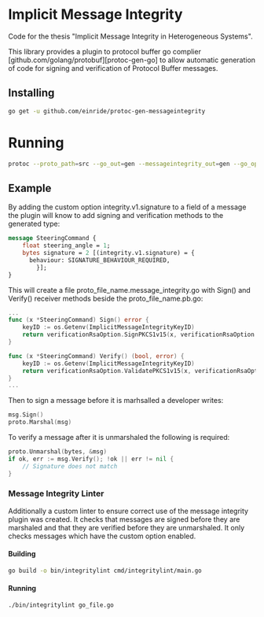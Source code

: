# Implicit Message Integrity 

Code for the thesis "Implicit Message Integrity in Heterogeneous Systems".

This library provides a plugin to protocol buffer go complier [github.com/golang/protobuf][protoc-gen-go] to allow automatic generation of code for signing and verification of Protocol Buffer messages.


## Installing

```bash
go get -u github.com/einride/protoc-gen-messageintegrity
```

# Running
``` bash
protoc --proto_path=src --go_out=gen --messageintegrity_out=gen --go_opt=paths=source_relative src/example/v1/steering_command_example.proto
```
## Example
By adding the custom option integrity.v1.signature to a field of a message the plugin will know to add signing and verification methods to the generated type:
``` proto
message SteeringCommand {
    float steering_angle = 1;
    bytes signature = 2 [(integrity.v1.signature) = {
      behaviour: SIGNATURE_BEHAVIOUR_REQUIRED,
        }];
}
```
This will create a file proto_file_name.message_integrity.go with Sign() and Verify() receiver methods beside the proto_file_name.pb.go:
```go
...
func (x *SteeringCommand) Sign() error {
	keyID := os.Getenv(ImplicitMessageIntegrityKeyID)
	return verificationRsaOption.SignPKCS1v15(x, verificationRsaOption.KeyID(keyID))
}

func (x *SteeringCommand) Verify() (bool, error) {
	keyID := os.Getenv(ImplicitMessageIntegrityKeyID)
	return verificationRsaOption.ValidatePKCS1v15(x, verificationRsaOption.KeyID(keyID))
}
...
```

Then to sign a message before it is marhsalled a developer writes:

```go
msg.Sign()
proto.Marshal(msg)
```
To verify a message after it is unmarshaled the following is required:

```go
proto.Unmarshal(bytes, &msg)
if ok, err := msg.Verify(); !ok || err != nil {
	// Signature does not match
}
```
### Message Integrity Linter

Additionally a custom linter to ensure correct use of the message integrity plugin was created.
It checks that messages are signed before they are marshaled and that they are verified before they are unmarshaled. It only checks messages which have the custom option enabled.

#### Building
``` bash
go build -o bin/integritylint cmd/integritylint/main.go
```
#### Running
``` bash
./bin/integritylint go_file.go
```
